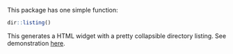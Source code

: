 
This package has one simple function:

```r
dir::listing()
```

This generates a HTML widget with a pretty collapsible directory listing. 
See demonstration [here](articles/demo.html).
